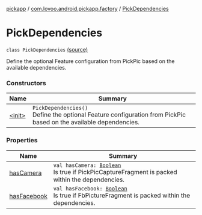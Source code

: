 [pickapp](../../index.md) / [com.lovoo.android.pickapp.factory](../index.md) / [PickDependencies](./index.md)

# PickDependencies

`class PickDependencies` [(source)](https://github.com/lovoo/android-pickpic/blob/master/pickapp/pickapp/src/main/kotlin/com/lovoo/android/pickapp/factory/PickDependencies.kt#L21)

Define the optional Feature configuration from PickPic based on the available dependencies.

### Constructors

| Name | Summary |
|---|---|
| [&lt;init&gt;](-init-.md) | `PickDependencies()`<br>Define the optional Feature configuration from PickPic based on the available dependencies. |

### Properties

| Name | Summary |
|---|---|
| [hasCamera](has-camera.md) | `val hasCamera: `[`Boolean`](https://kotlinlang.org/api/latest/jvm/stdlib/kotlin/-boolean/index.html)<br>Is true if PickPicCaptureFragment is packed within the dependencies. |
| [hasFacebook](has-facebook.md) | `val hasFacebook: `[`Boolean`](https://kotlinlang.org/api/latest/jvm/stdlib/kotlin/-boolean/index.html)<br>Is true if FbPictureFragment is packed within the dependencies. |
